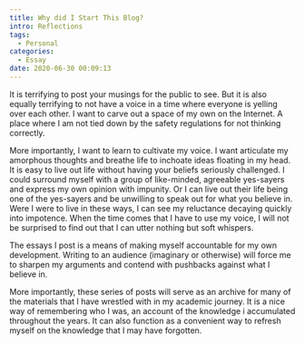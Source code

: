 ```yaml
---
title: Why did I Start This Blog?
intro: Reflections
tags:
  - Personal
categories:
  - Essay
date: 2020-06-30 00:09:13
---
```



It is terrifying to post your musings for the public to see. But it is also equally terrifying to not have a voice in a time where everyone is yelling over each other. I want to carve out a space of my own on the Internet. A place where I am not tied down by the safety regulations for not thinking correctly. 

More importantly, I want to learn to cultivate my voice. I want articulate my amorphous thoughts and breathe life to inchoate ideas floating in my head. It is easy to live out life without having your beliefs seriously challenged. I could surround myself with a group of like-minded, agreeable yes-sayers and express my own opinion with impunity. Or I can live out their life being one of the yes-sayers and be unwilling to speak out for what you believe in. Were I were to live in these ways, I can see my reluctance decaying quickly into impotence. When the time comes that I have to use my voice, I will not be surprised to find out that I can utter nothing but soft whispers. 

The essays I post is a means of making myself accountable for my own development. Writing to an audience (imaginary or otherwise) will force me to sharpen my arguments and contend with pushbacks against what I believe in. 

More importantly, these series of posts will serve as an archive for many of the materials that I have wrestled with in my academic journey. It is a nice way of remembering who I was, an account of the knowledge i accumulated throughout the years. It can also function as a convenient way to refresh myself on the knowledge that I may have forgotten. 






